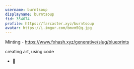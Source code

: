 ```yaml
---
username: burntsoup
displayname: burntsoup
fid: 354674
profile: https://farcaster.xyz/burntsoup
avatar: https://i.imgur.com/bmvm5Qq.jpg
---
```

Minting - https://www.fxhash.xyz/generative/slug/blueprints  
               
  
creating art, using code  
- 🍲  
